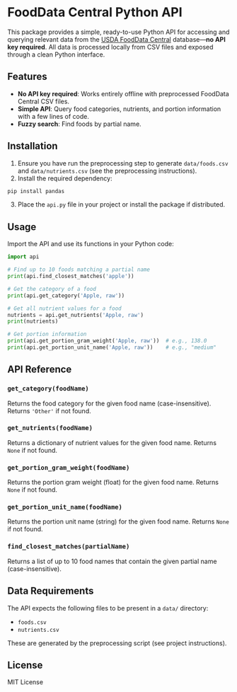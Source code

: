 # FoodData Central Python API

This package provides a simple, ready-to-use Python API for accessing and querying relevant data from the [USDA FoodData Central](https://fdc.nal.usda.gov/) database—**no API key required**. All data is processed locally from CSV files and exposed through a clean Python interface.

## Features

- **No API key required**: Works entirely offline with preprocessed FoodData Central CSV files.
- **Simple API**: Query food categories, nutrients, and portion information with a few lines of code.
- **Fuzzy search**: Find foods by partial name.

## Installation

1. Ensure you have run the preprocessing step to generate `data/foods.csv` and `data/nutrients.csv` (see the preprocessing instructions).
2. Install the required dependency:

```bash
pip install pandas
```

3. Place the `api.py` file in your project or install the package if distributed.

## Usage

Import the API and use its functions in your Python code:

```python
import api

# Find up to 10 foods matching a partial name
print(api.find_closest_matches('apple'))

# Get the category of a food
print(api.get_category('Apple, raw'))

# Get all nutrient values for a food
nutrients = api.get_nutrients('Apple, raw')
print(nutrients)

# Get portion information
print(api.get_portion_gram_weight('Apple, raw'))  # e.g., 138.0
print(api.get_portion_unit_name('Apple, raw'))    # e.g., "medium"
```

## API Reference

### `get_category(foodName)`
Returns the food category for the given food name (case-insensitive). Returns `'Other'` if not found.

### `get_nutrients(foodName)`
Returns a dictionary of nutrient values for the given food name. Returns `None` if not found.

### `get_portion_gram_weight(foodName)`
Returns the portion gram weight (float) for the given food name. Returns `None` if not found.

### `get_portion_unit_name(foodName)`
Returns the portion unit name (string) for the given food name. Returns `None` if not found.

### `find_closest_matches(partialName)`
Returns a list of up to 10 food names that contain the given partial name (case-insensitive).

## Data Requirements

The API expects the following files to be present in a `data/` directory:
- `foods.csv`
- `nutrients.csv`

These are generated by the preprocessing script (see project instructions).

## License

MIT License
